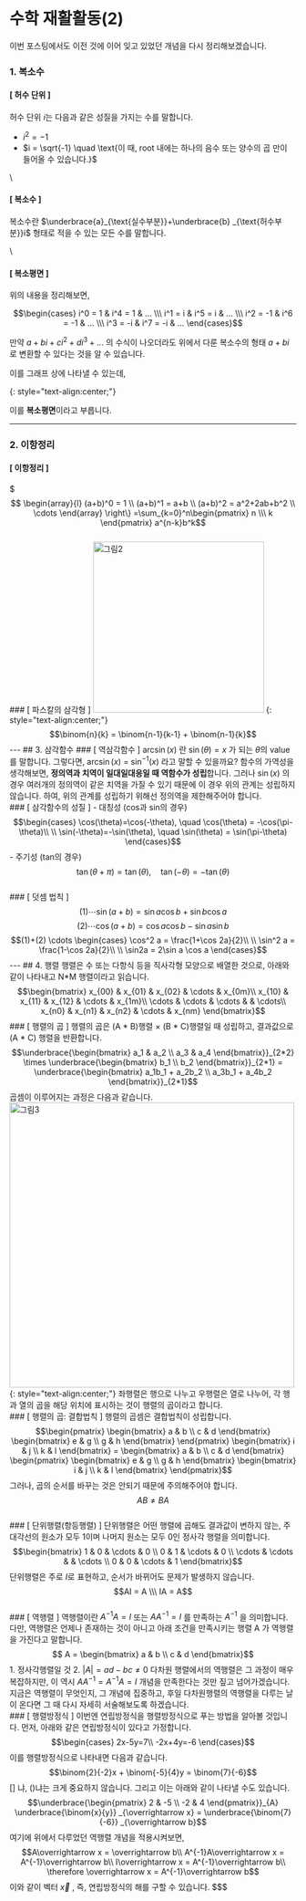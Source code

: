 # 수학 재활활동(2)

이번 포스팅에서도 이전 것에 이어 잊고 있었던 개념을 다시 정리해보겠습니다.

### 1. 복소수

#### \[ 허수 단위 ]

허수 단위 $i$는 다음과 같은 성질을 가지는 수를 말합니다.

* $i^2=-1$
* $i = \sqrt{-1} \quad \text{이 때, root 내에는 하나의 음수 또는 양수의 곱 만이 들어올 수 있습니다.}$

\


#### \[ 복소수 ]

복소수란 $\underbrace{a}\_{\text{실수부분\}}+\underbrace{b} \_{\text{허수부분\}}i$ 형태로 적을 수 있는 모든 수를 말합니다.

\


#### \[ 복소평면 ]

위의 내용을 정리해보면,

$$\begin{cases} i^0 = 1 & i^4 = 1 & ... \\\ i^1 = i & i^5 = i & ... \\\ i^2 = -1 & i^6 = -1 & ... \\\ i^3 = -i & i^7 = -i & ... \end{cases}$$

만약 $a+bi+ci^2+di^3+...$ 의 수식이 나오더라도 위에서 다룬 복소수의 형태 $a+bi$ 로 변환할 수 있다는 것을 알 수 있습니다.

이를 그래프 상에 나타낼 수 있는데,

&#x20;{: style="text-align:center;"}

이를 **복소평면**이라고 부릅니다.

***

### 2. 이항정리

#### \[ 이항정리 ]

$$$
\begin{array}{l} (a+b)^0 = 1 \\ (a+b)^1 = a+b \\ (a+b)^2 = a^2+2ab+b^2 \\ \cdots \end{array} \right\} =\sum_{k=0}^n\begin{pmatrix} n \\\ k \end{pmatrix} a^{n-k}b^k$$ <br> ### [ 파스칼의 삼각형 ] <img src="/assets/imgs/post_34/그림2.png" width=300 alt="그림2"> {: style="text-align:center;"} $$\binom{n}{k} = \binom{n-1}{k-1} + \binom{n-1}{k}$$ --- ## 3. 삼각함수 ### [ 역삼각함수 ] $\operatorname{arcsin}(x)$ 란 $\operatorname{sin}(\theta) = x$ 가 되는 $\theta$의 value를 말합니다. 그렇다면, $\operatorname{arcsin}(x)$ = $\operatorname{sin}^{-1}(x)$ 라고 말할 수 있을까요? 함수의 가역성을 생각해보면, **정의역과 치역이 일대일대응일 때 역함수가 성립**합니다. 그러나 $\operatorname{sin}(x)$ 의 경우 여러개의 정의역이 같은 치역을 가질 수 있기 때문에 이 경우 위의 관계는 성립하지 않습니다. 하여, 위의 관계를 성립하기 위해선 정의역을 제한해주어야 합니다. <br> ### [ 삼각함수의 성질 ] - 대칭성 (cos과 sin의 경우) $$\begin{cases} \cos(\theta)=\cos(-\theta), \quad \cos(\theta) = -\cos(\pi-\theta)\\ \\ \sin(-\theta)=-\sin(\theta), \quad \sin(\theta) = \sin(\pi-\theta) \end{cases}$$ - 주기성 (tan의 경우) $$\tan(\theta+\pi)=\tan(\theta), \quad \tan(-\theta) = -\tan(\theta) $$ <br> ### [ 덧셈 법칙 ] $$(1) \cdots \sin(a+b) = \sin a \cos b + \sin b \cos a $$ $$(2) \cdots \cos(a+b) = \cos a \cos b - \sin a \sin b $$ $$(1)+(2) \cdots \begin{cases} \cos^2 a = \frac{1+\cos 2a}{2}\\ \\ \sin^2 a = \frac{1-\cos 2a}{2}\\ \\ \sin2a = 2\sin a \cos a \end{cases}$$ --- ## 4. 행렬 행렬은 수 또는 다항식 등을 직사각형 모양으로 배열한 것으로, 아래와 같이 나타내고 N*M 행렬이라고 읽습니다. $$\begin{bmatrix} x_{00} & x_{01} & x_{02} & \cdots & x_{0m}\\ x_{10} & x_{11} & x_{12} & \cdots & x_{1m}\\ \cdots & \cdots & \cdots & & \cdots\\ x_{n0} & x_{n1} & x_{n2} & \cdots & x_{nm} \end{bmatrix}$$ ### [ 행렬의 곱 ] 행렬의 곱은 (A * B)행렬 $\times$ (B * C)행렬일 때 성립하고, 결과값으로 (A * C) 행렬을 반환합니다. $$\underbrace{\begin{bmatrix} a_1 & a_2 \\ a_3 & a_4 \end{bmatrix}}_{2*2} \times \underbrace{\begin{bmatrix} b_1 \\ b_2 \end{bmatrix}}_{2*1} = \underbrace{\begin{bmatrix} a_1b_1 + a_2b_2 \\ a_3b_1 + a_4b_2 \end{bmatrix}}_{2*1}$$ 곱셈이 이루어지는 과정은 다음과 같습니다. <img src="/assets/imgs/post_34/그림3.png" width=500 alt="그림3"> {: style="text-align:center;"} 좌행렬은 행으로 나누고 우행렬은 열로 나누어, 각 행과 열의 곱을 해당 위치에 표시하는 것이 행렬의 곱이라고 합니다. <br> ### [ 행렬의 곱: 결합법칙 ] 행렬의 곱셈은 결합법칙이 성립합니다. $$\begin{pmatrix} \begin{bmatrix} a & b \\ c & d \end{bmatrix} \begin{bmatrix} e & g \\ g & h \end{bmatrix} \end{pmatrix} \begin{bmatrix} i & j \\ k & l \end{bmatrix} = \begin{bmatrix} a & b \\ c & d \end{bmatrix} \begin{pmatrix} \begin{bmatrix} e & g \\ g & h \end{bmatrix} \begin{bmatrix} i & j \\ k & l \end{bmatrix} \end{pmatrix}$$ 그러나, 곱의 순서를 바꾸는 것은 안되기 때문에 주의해주어야 합니다. $$AB \neq BA$$ <br> ### [ 단위행렬(항등행렬) ] 단위행렬은 어떤 행렬에 곱해도 결과값이 변하지 않는, 주대각선의 원소가 모두 1이며 나머지 원소는 모두 0인 정사각 행렬을 의미합니다. $$\begin{bmatrix} 1 & 0 & \cdots & 0 \\ 0 & 1 & \cdots & 0 \\ \cdots & \cdots & & \cdots \\ 0 & 0 & \cdots & 1 \end{bmatrix}$$ 단위행렬은 주로 $I$로 표현하고, 순서가 바뀌어도 문제가 발생하지 않습니다. $$AI = A \\\ IA = A$$ <br> ### [ 역행렬 ] 역행렬이란 $A^{-1}A = I$ 또는 $AA^{-1} = I$ 를 만족하는 $A^{-1}$ 을 의미합니다. 다만, 역행렬은 언제나 존재하는 것이 아니고 아래 조건을 만족시키는 행렬 A 가 역행렬을 가진다고 말합니다. $$ A = \begin{bmatrix} a & b \\ c & d \end{bmatrix}$$ 1. 정사각행렬일 것 2. $\lvert A \rvert= ad-bc \neq 0$ 다차원 행렬에서의 역행렬은 그 과정이 매우 복잡하지만, 이 역시 $AA^{-1} = A^{-1}A = I$ 개념을 만족한다는 것만 짚고 넘어가겠습니다. 지금은 역행렬이 무엇인지, 그 개념에 집중하고, 후일 다차원행렬의 역행렬을 다루는 날이 온다면 그 때 다시 자세히 서술해보도록 하겠습니다. <br> ### [ 행렬방정식 ] 이번엔 연립방정식을 행렬방정식으로 푸는 방법을 알아볼 것입니다. 먼저, 아래와 같은 연립방정식이 있다고 가정합니다. $$\begin{cases} 2x-5y=7\\ -2x+4y=-6 \end{cases}$$ 이를 행렬방정식으로 나타내면 다음과 같습니다. $$\binom{2}{-2}x + \binom{-5}{4}y = \binom{7}{-6}$$ [] 냐, ()냐는 크게 중요하지 않습니다. 그리고 이는 아래와 같이 나타낼 수도 있습니다. $$\underbrace{\begin{pmatrix} 2 & -5 \\ -2 & 4 \end{pmatrix}}_{A} \underbrace{\binom{x}{y}} _{\overrightarrow x} = \underbrace{\binom{7}{-6}} _{\overrightarrow b}$$ 여기에 위에서 다루었던 역행렬 개념을 적용시켜보면, $$A\overrightarrow x = \overrightarrow b\\ A^{-1}A\overrightarrow x = A^{-1}\overrightarrow b\\ I\overrightarrow x = A^{-1}\overrightarrow b\\ \therefore \overrightarrow x = A^{-1}\overrightarrow b$$ 이와 같이 벡터 $\overrightarrow x$ , 즉, 연립방정식의 해를 구할 수 있습니다.
$$$

